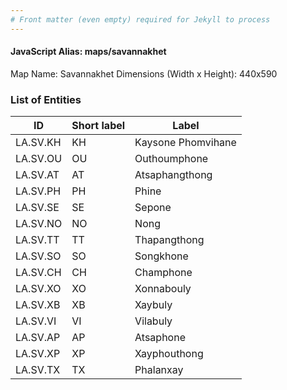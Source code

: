 ```yaml
---
# Front matter (even empty) required for Jekyll to process
---
```


#### JavaScript Alias: maps/savannakhet

Map Name: Savannakhet
Dimensions (Width x Height): 440x590

### List of Entities

ID | Short label | Label
---|---|---|
LA.SV.KH|KH|Kaysone Phomvihane
LA.SV.OU|OU|Outhoumphone
LA.SV.AT|AT|Atsaphangthong
LA.SV.PH|PH|Phine
LA.SV.SE|SE|Sepone
LA.SV.NO|NO|Nong
LA.SV.TT|TT|Thapangthong
LA.SV.SO|SO|Songkhone
LA.SV.CH|CH|Champhone
LA.SV.XO|XO|Xonnabouly
LA.SV.XB|XB|Xaybuly
LA.SV.VI|VI|Vilabuly
LA.SV.AP|AP|Atsaphone
LA.SV.XP|XP|Xayphouthong
LA.SV.TX|TX|Phalanxay